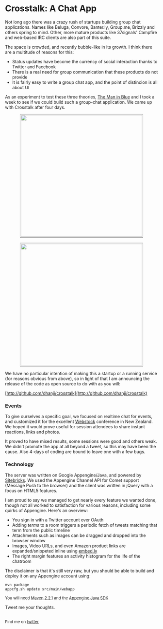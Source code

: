 <meta published="08 Jun 2011"/>

# Crosstalk: A Chat App

Not long ago there was a crazy rush of startups building group chat applications. Names like Beluga,
 Convore, Banter.ly, Group.me, Brizzly and others spring to mind. Other, more mature products like
 37signals' Campfire and web-based IRC clients are also part of this suite.

The space is crowded, and recently bubble-like in its growth. I think there are a multitude of reasons
for this:

  * Status updates have become the currency of social interaction thanks to Twitter and Facebook
  * There is a real need for group communication that these products do not provide
  * It is fairly easy to write a group chat app, and the point of distincion is all about UI

As an experiment to test these three theories, [The Man in Blue](http://themaninblue.com) and I took a week to see if we could
build such a group-chat application. We came up with Crosstalk after four days.

<a href="http://rethrick.com/images/xtalk-home.png">
  <img src="http://rethrick.com/images/xtalk-home.png" style="width:400px; display: block; margin: 0 auto; border: 1px solid #777; padding: 2px;">
</a>

<br>
<a href="http://rethrick.com/images/xtalk-room.png">
  <img src="http://rethrick.com/images/xtalk-room.png" style="width:400px; display: block; margin: 0 auto; border: 1px solid #777; padding: 2px;">
</a>



We have no particular intention of making this a startup or a running service (for reasons obvious
from above), so in light of that I am announcing the release of the code as open source to do with
as you will:

[http://github.com/dhanji/crosstalk](http://github.com/dhanji/crosstalk)

### Events

To give ourselves a specific goal, we focused on realtime chat for events, and customized it for
 the excellent [Webstock](http://webstock.co.nz) conference in New Zealand. We hoped it would prove useful for session
 attendees to share instant reactions, links and photos.

  It proved to have mixed results, some sessions
 were good and others weak. We didn't promote the app at all beyond a tweet, so this may have been
  the cause. Also 4-days of coding are bound to leave one with a few bugs.

### Technology

The server was written on Google Appengine/Java, and powered by [Sitebricks](http://sitebricks.org). We used
the Appengine Channel API for Comet support (Message Push to the browser) and the client was written
 in jQuery with a focus on HTML5 features.

I am proud to say we managed to get nearly every feature we wanted done, though not all worked to
 satisfaction for various reasons, including some quirks of Appengine. Here's an overview:

  * You sign in with a Twitter account over OAuth
  * Adding *terms* to a room triggers a periodic fetch of tweets matching that term from the public timeline
  * Attachments such as images can be dragged and dropped into the browser window
  * Images, Video URLs, and even Amazon product links are expanded/snippeted inline using [embed.ly](http://embed.ly)
  * The right margin features an activity histogram for the life of the chatroom

The disclaimer is that it's still very raw, but you should be able to build and deploy it on any
Appengine account using:

    mvn package
    appcfg.sh update src/main/webapp

<div style="font-size: small;">You will need <a href="http://maven.apache.org">Maven 2.2.1</a> and the
<a href="http://code.google.com/appengine/downloads.html">Appengine Java SDK</a></div>


Tweet me your thoughts.

<br>

<div style="font-size: small;">Find me on <a href="http://twitter.com/dhanji">twitter</a></div>
